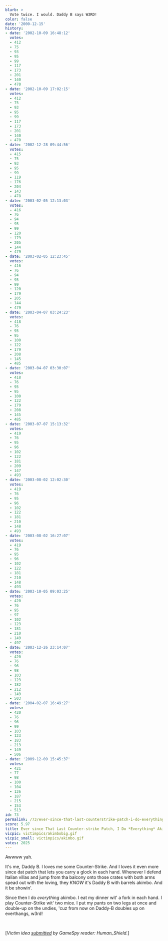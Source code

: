 ```yaml
---
blurb: >
  Vote twice. I would. Daddy B says W3RD!
color: false
date: '2000-12-15'
history:
- date: '2002-10-09 16:48:12'
  votes:
  - 412
  - 75
  - 93
  - 95
  - 99
  - 117
  - 173
  - 201
  - 140
  - 470
- date: '2002-10-09 17:02:15'
  votes:
  - 412
  - 75
  - 93
  - 95
  - 99
  - 117
  - 173
  - 201
  - 140
  - 470
- date: '2002-12-28 09:44:56'
  votes:
  - 415
  - 75
  - 93
  - 95
  - 99
  - 119
  - 176
  - 204
  - 143
  - 478
- date: '2003-02-05 12:13:03'
  votes:
  - 416
  - 76
  - 94
  - 95
  - 99
  - 120
  - 179
  - 205
  - 144
  - 479
- date: '2003-02-05 12:23:45'
  votes:
  - 416
  - 76
  - 94
  - 95
  - 99
  - 120
  - 179
  - 205
  - 144
  - 479
- date: '2003-04-07 03:24:23'
  votes:
  - 418
  - 76
  - 95
  - 95
  - 100
  - 122
  - 179
  - 208
  - 145
  - 485
- date: '2003-04-07 03:30:07'
  votes:
  - 418
  - 76
  - 95
  - 95
  - 100
  - 122
  - 179
  - 208
  - 145
  - 485
- date: '2003-07-07 15:13:32'
  votes:
  - 419
  - 76
  - 95
  - 96
  - 102
  - 122
  - 181
  - 209
  - 147
  - 493
- date: '2003-08-02 12:02:30'
  votes:
  - 419
  - 76
  - 95
  - 96
  - 102
  - 122
  - 181
  - 210
  - 148
  - 493
- date: '2003-08-02 16:27:07'
  votes:
  - 419
  - 76
  - 95
  - 96
  - 102
  - 122
  - 181
  - 210
  - 148
  - 493
- date: '2003-10-05 09:03:25'
  votes:
  - 420
  - 76
  - 95
  - 97
  - 102
  - 123
  - 181
  - 210
  - 149
  - 497
- date: '2003-12-26 23:14:07'
  votes:
  - 420
  - 76
  - 96
  - 98
  - 103
  - 123
  - 182
  - 212
  - 149
  - 503
- date: '2004-02-07 16:49:27'
  votes:
  - 420
  - 76
  - 96
  - 99
  - 103
  - 123
  - 183
  - 213
  - 149
  - 506
- date: '2009-12-09 15:45:37'
  votes:
  - 421
  - 77
  - 98
  - 100
  - 104
  - 126
  - 187
  - 215
  - 153
  - 513
id: 73
permalink: /73/ever-since-that-last-counterstrike-patch-i-do-everything-akimbo/
score: 5.97
title: Ever since That Last Counter-strike Patch, I Do *Everything* Akimbo
vicpic: victimpics/akimbobig.gif
vicpic_small: victimpics/akimbo.gif
votes: 2025
---
```


Awwww yah.

It's me, Daddy B. I loves me some Counter-Strike. And I loves it even
more since dat patch that lets you carry a glock in each hand. Whenever
I defend Italian villas and jump from tha balcony onto those crates with
both arms spead out with the loving, they *KNOW* it's Daddy B with
barrels akimbo. And it be showin'.

Since then I do *everything* akimbo. I eat my dinner wit' a fork in each
hand. I play Counter-Strike wit' two mice. I put my pants on two legs at
once and double-up on the undies, 'cuz from now on Daddy-B doubles up on
everthangs, w3rd!

&nbsp;

\[*Victim idea [submitted](mailto:feedback@gamespy.com) by GameSpy
reader: Human\_Shield.*\]